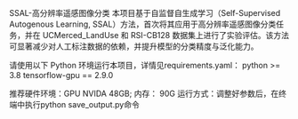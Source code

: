 SSAL-高分辨率遥感图像分类
本项目基于自监督自生成学习（Self-Supervised Autogenous Learning, SSAL）方法，首次将其应用于高分辨率遥感图像分类任务，并在 UCMerced_LandUse 和 RSI-CB128 数据集上进行了实验评估。该方法可显著减少对人工标注数据的依赖，并提升模型的分类精度与泛化能力。

请使用以下 Python 环境运行本项目，详情见requirements.yaml：
python >= 3.8
tensorflow-gpu == 2.9.0

推荐硬件环境：GPU NVIDA 48GB; 内存： 90G
运行方式：调整好参数后，在终端中执行python save_output.py命令




